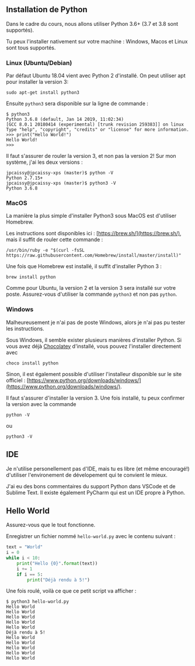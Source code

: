 ## Installation de Python

Dans le cadre du cours, nous allons utiliser Python 3.6+ (3.7 et 3.8 sont supportés).

Tu peux l'installer nativement sur votre machine : Windows, Macos et Linux sont tous supportés.

### Linux (Ubuntu/Debian)

Par défaut Ubuntu 18.04 vient avec Python 2 d'installé. On peut utiliser apt pour installer la version 3:

```
sudo apt-get install python3
```

Ensuite `python3` sera disponible sur la ligne de commande :

```
$ python3
Python 3.6.8 (default, Jan 14 2019, 11:02:34)
[GCC 8.0.1 20180414 (experimental) [trunk revision 259383]] on linux
Type "help", "copyright", "credits" or "license" for more information.
>>> print("Hello World!")
Hello World!
>>>
```

Il faut s'assurer de rouler la version 3, et non pas la version 2! Sur mon système, j'ai les deux versions :

```
jpcaissy@jpcaissy-xps (master)$ python -V
Python 2.7.15+
jpcaissy@jpcaissy-xps (master)$ python3 -V
Python 3.6.8
```

### MacOS

La manière la plus simple d'installer Python3 sous MacOS est d'utiliser Homebrew.

Les instructions sont disponibles ici : [https://brew.sh/](https://brew.sh/), mais il suffit de rouler cette commande :

```
/usr/bin/ruby -e "$(curl -fsSL https://raw.githubusercontent.com/Homebrew/install/master/install)"
```

Une fois que Homebrew est installé, il suffit d'installer Python 3 :

```
brew install python
```

Comme pour Ubuntu, la version 2 et la version 3 sera installé sur votre poste. Assurez-vous d'utiliser la commande `python3` et non pas `python`.

### Windows

Malheureusement je n'ai pas de poste Windows, alors je n'ai pas pu tester les instructions.

Sous Windows, il semble exister plusieurs manières d'installer Python. Si vous avez déjà [Chocolatey](https://chocolatey.org/install) d'installé, vous pouvez l'installer directement avec 

```
choco install python
```

Sinon, il est également possible d'utiliser l'installeur disponible sur le site officiel : [https://www.python.org/downloads/windows/](https://www.python.org/downloads/windows/).

Il faut s'assurer d'installer la version 3. Une fois installé, tu peux confirmer la version avec la commande

```
python -V
```

ou

```
python3 -V
```

## IDE

Je n'utilise personellement pas d'IDE, mais tu es libre (et même encouragé!) d'utiliser l'environement de dévelopement qui te convient le mieux.

J'ai eu des bons commentaires du support Python dans VSCode et de Sublime Text. Il existe également PyCharm qui est un IDE propre à Python.

## Hello World

Assurez-vous que le tout fonctionne.

Enregistrer un fichier nommé `hello-world.py` avec le contenu suivant :

```python
text = "World"
i = 0
while i < 10:
    print("Hello {0}".format(text))
    i += 1
    if i == 5:
        print("Déjà rendu à 5!")
```

Une fois roulé, voilà ce que ce petit script va afficher :

```
$ python3 hello-world.py
Hello World
Hello World
Hello World
Hello World
Hello World
Déjà rendu à 5!
Hello World
Hello World
Hello World
Hello World
Hello World
```
